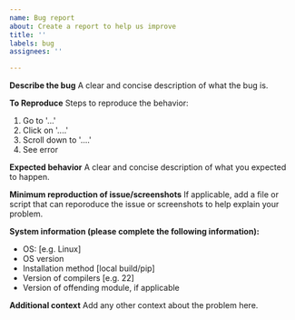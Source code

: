 ```yaml
---
name: Bug report
about: Create a report to help us improve
title: ''
labels: bug
assignees: ''

---
```


**Describe the bug**
A clear and concise description of what the bug is.

**To Reproduce**
Steps to reproduce the behavior:
1. Go to '...'
2. Click on '....'
3. Scroll down to '....'
4. See error

**Expected behavior**
A clear and concise description of what you expected to happen.

**Minimum reproduction of issue/screenshots**
If applicable, add a file or script that can reporoduce the issue or screenshots to help explain your problem.

**System information (please complete the following information):**
 - OS: [e.g. Linux]
 - OS version
 - Installation method [local build/pip]
 - Version of compilers [e.g. 22]
 - Version of offending module, if applicable

**Additional context**
Add any other context about the problem here.
